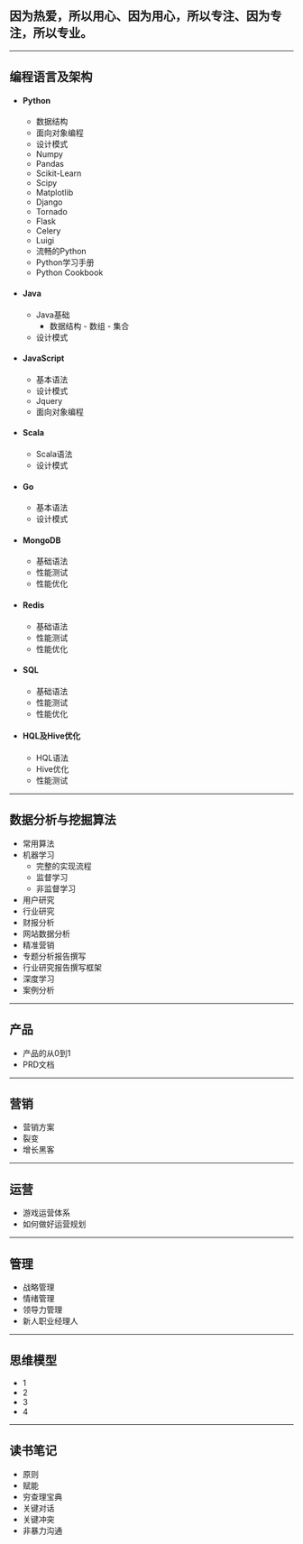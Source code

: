 ## 因为热爱，所以用心、因为用心，所以专注、因为专注，所以专业。
----

##  编程语言及架构
* #### Python
    * 数据结构
    * 面向对象编程   
    * 设计模式
    * Numpy
    * Pandas
    * Scikit-Learn
    * Scipy
    * Matplotlib
    * Django
    * Tornado
    * Flask
    * Celery
    * Luigi
    * 流畅的Python
    * Python学习手册
    * Python Cookbook

* #### Java
    * Java基础
        -  数据结构
          - 数组
          - 集合
    * 设计模式
* #### JavaScript
    * 基本语法
    * 设计模式
    * Jquery
    * 面向对象编程

* #### Scala
    * Scala语法
    * 设计模式
* #### Go
    * 基本语法
    * 设计模式
* #### MongoDB
    * 基础语法
    * 性能测试
    * 性能优化
* #### Redis
    * 基础语法
    * 性能测试
    * 性能优化
* #### SQL
    * 基础语法
    * 性能测试
    * 性能优化
* #### HQL及Hive优化
    * HQL语法
    * Hive优化
    * 性能测试

----
##  数据分析与挖掘算法
  * 常用算法
  * 机器学习
    - 完整的实现流程
    - 监督学习
    - 非监督学习
  * 用户研究
  * 行业研究
  * 财报分析
  * 网站数据分析
  * 精准营销
  * 专题分析报告撰写
  * 行业研究报告撰写框架
  * 深度学习
  * 案例分析

----
##  产品
  * 产品的从0到1
  * PRD文档

----
##  营销
  * 营销方案
  * 裂变
  * 增长黑客

----
##  运营
  * 游戏运营体系
  * 如何做好运营规划

----
##  管理
  * 战略管理
  * 情绪管理
  * 领导力管理
  * 新人职业经理人

----
##  思维模型
  * 1
  * 2
  * 3
  * 4

----

## 读书笔记
  * 原则
  * 赋能
  * 穷查理宝典
  * 关键对话
  * 关键冲突
  * 非暴力沟通
